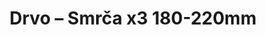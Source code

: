 ---
layout: product
title: "Drvo – Smrča x3 180-220mm"
price: "1800" 
desc: "Drveće"
img_path: "/assets/img/MSC-SM200.webp"
brand: "ModelScene"
available: false
special_offer: false
new: false
soon: false
cat: "080000"
subcat: "080300"
subsubcat: "0N/A"
sifra: "MSC-SM200"
popular: false
spec: false
---